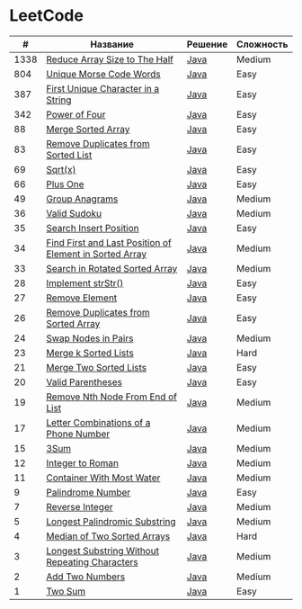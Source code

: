 # LeetCode

| #    | Название                                                                                                                                         | Решение                                                                                      | Сложность |
|------|--------------------------------------------------------------------------------------------------------------------------------------------------|----------------------------------------------------------------------------------------------|-----------|
| 1338 | [Reduce Array Size to The Half](https://leetcode.com/problems/reduce-array-size-to-the-half)                                                     | [Java](https://github.com/zivoru/LeetCode/blob/master/src/ru/zivo/problems/Problem1338.java) | Medium    |
| 804  | [Unique Morse Code Words](https://leetcode.com/problems/unique-morse-code-words)                                                                 | [Java](https://github.com/zivoru/LeetCode/blob/master/src/ru/zivo/problems/Problem804.java)  | Easy      |
| 387  | [First Unique Character in a String](https://leetcode.com/problems/first-unique-character-in-a-string)                                           | [Java](https://github.com/zivoru/LeetCode/blob/master/src/ru/zivo/problems/Problem387.java)  | Easy      |
| 342  | [Power of Four](https://leetcode.com/problems/power-of-four)                                                                                     | [Java](https://github.com/zivoru/LeetCode/blob/master/src/ru/zivo/problems/Problem342.java)  | Easy      |
| 88   | [Merge Sorted Array](https://leetcode.com/problems/merge-sorted-array)                                                                           | [Java](https://github.com/zivoru/LeetCode/blob/master/src/ru/zivo/problems/Problem88.java)   | Easy      |
| 83   | [Remove Duplicates from Sorted List](https://leetcode.com/problems/remove-duplicates-from-sorted-list)                                           | [Java](https://github.com/zivoru/LeetCode/blob/master/src/ru/zivo/problems/Problem83.java)   | Easy      |
| 69   | [Sqrt(x)](https://leetcode.com/problems/sqrtx)                                                                                                   | [Java](https://github.com/zivoru/LeetCode/blob/master/src/ru/zivo/problems/Problem69.java)   | Easy      |
| 66   | [Plus One](https://leetcode.com/problems/plus-one)                                                                                               | [Java](https://github.com/zivoru/LeetCode/blob/master/src/ru/zivo/problems/Problem66.java)   | Easy      |
| 49   | [Group Anagrams](https://leetcode.com/problems/group-anagrams)                                                                                   | [Java](https://github.com/zivoru/LeetCode/blob/master/src/ru/zivo/problems/Problem49.java)   | Medium    |
| 36   | [Valid Sudoku](https://leetcode.com/problems/valid-sudoku)                                                                                       | [Java](https://github.com/zivoru/LeetCode/blob/master/src/ru/zivo/problems/Problem36.java)   | Medium    |
| 35   | [Search Insert Position](https://leetcode.com/problems/search-insert-position)                                                                   | [Java](https://github.com/zivoru/LeetCode/blob/master/src/ru/zivo/problems/Problem35.java)   | Easy      |
| 34   | [Find First and Last Position of Element in Sorted Array](https://leetcode.com/problems/find-first-and-last-position-of-element-in-sorted-array) | [Java](https://github.com/zivoru/LeetCode/blob/master/src/ru/zivo/problems/Problem34.java)   | Medium    |
| 33   | [Search in Rotated Sorted Array](https://leetcode.com/problems/search-in-rotated-sorted-array)                                                   | [Java](https://github.com/zivoru/LeetCode/blob/master/src/ru/zivo/problems/Problem33.java)   | Medium    |
| 28   | [Implement strStr()](https://leetcode.com/problems/implement-strstr)                                                                             | [Java](https://github.com/zivoru/LeetCode/blob/master/src/ru/zivo/problems/Problem28.java)   | Easy      |
| 27   | [Remove Element](https://leetcode.com/problems/remove-element)                                                                                   | [Java](https://github.com/zivoru/LeetCode/blob/master/src/ru/zivo/problems/Problem27.java)   | Easy      |
| 26   | [Remove Duplicates from Sorted Array](https://leetcode.com/problems/remove-duplicates-from-sorted-array)                                         | [Java](https://github.com/zivoru/LeetCode/blob/master/src/ru/zivo/problems/Problem26.java)   | Easy      |
| 24   | [Swap Nodes in Pairs](https://leetcode.com/problems/swap-nodes-in-pairs)                                                                         | [Java](https://github.com/zivoru/LeetCode/blob/master/src/ru/zivo/problems/Problem24.java)   | Medium    |
| 23   | [Merge k Sorted Lists](https://leetcode.com/problems/merge-k-sorted-lists)                                                                       | [Java](https://github.com/zivoru/LeetCode/blob/master/src/ru/zivo/problems/Problem23.java)   | Hard      |
| 21   | [Merge Two Sorted Lists](https://leetcode.com/problems/merge-two-sorted-lists)                                                                   | [Java](https://github.com/zivoru/LeetCode/blob/master/src/ru/zivo/problems/Problem21.java)   | Easy      |
| 20   | [Valid Parentheses](https://leetcode.com/problems/valid-parentheses)                                                                             | [Java](https://github.com/zivoru/LeetCode/blob/master/src/ru/zivo/problems/Problem20.java)   | Easy      |
| 19   | [Remove Nth Node From End of List](https://leetcode.com/problems/remove-nth-node-from-end-of-list)                                               | [Java](https://github.com/zivoru/LeetCode/blob/master/src/ru/zivo/problems/Problem19.java)   | Medium    |
| 17   | [Letter Combinations of a Phone Number](https://leetcode.com/problems/letter-combinations-of-a-phone-number)                                     | [Java](https://github.com/zivoru/LeetCode/blob/master/src/ru/zivo/problems/Problem17.java)   | Medium    |
| 15   | [3Sum](https://leetcode.com/problems/3sum)                                                                                                       | [Java](https://github.com/zivoru/LeetCode/blob/master/src/ru/zivo/problems/Problem15.java)   | Medium    |
| 12   | [Integer to Roman](https://leetcode.com/problems/integer-to-roman)                                                                               | [Java](https://github.com/zivoru/LeetCode/blob/master/src/ru/zivo/problems/Problem12.java)   | Medium    |
| 11   | [Container With Most Water](https://leetcode.com/problems/container-with-most-water)                                                             | [Java](https://github.com/zivoru/LeetCode/blob/master/src/ru/zivo/problems/Problem11.java)   | Medium    |
| 9    | [Palindrome Number](https://leetcode.com/problems/palindrome-number)                                                                             | [Java](https://github.com/zivoru/LeetCode/blob/master/src/ru/zivo/problems/Problem9.java)    | Easy      |
| 7    | [Reverse Integer](https://leetcode.com/problems/reverse-integer)                                                                                 | [Java](https://github.com/zivoru/LeetCode/blob/master/src/ru/zivo/problems/Problem7.java)    | Medium    |
| 5    | [Longest Palindromic Substring](https://leetcode.com/problems/longest-palindromic-substring)                                                     | [Java](https://github.com/zivoru/LeetCode/blob/master/src/ru/zivo/problems/Problem5.java)    | Medium    |
| 4    | [Median of Two Sorted Arrays](https://leetcode.com/problems/median-of-two-sorted-arrays)                                                         | [Java](https://github.com/zivoru/LeetCode/blob/master/src/ru/zivo/problems/Problem4.java)    | Hard      |
| 3    | [Longest Substring Without Repeating Characters](https://leetcode.com/problems/longest-substring-without-repeating-characters)                   | [Java](https://github.com/zivoru/LeetCode/blob/master/src/ru/zivo/problems/Problem3.java)    | Medium    |
| 2    | [Add Two Numbers](https://leetcode.com/problems/add-two-numbers)                                                                                 | [Java](https://github.com/zivoru/LeetCode/blob/master/src/ru/zivo/problems/Problem2.java)    | Medium    |
| 1    | [Two Sum](https://leetcode.com/problems/two-sum)                                                                                                 | [Java](https://github.com/zivoru/LeetCode/blob/master/src/ru/zivo/problems/Problem1.java)    | Easy      |
